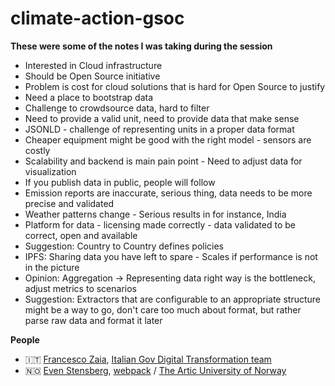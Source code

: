 # climate-action-gsoc

**These were some of the notes I was taking during the session**

- Interested in Cloud infrastructure
- Should be Open Source initiative
- Problem is cost for cloud solutions that is hard for Open Source to justify
- Need a place to bootstrap data
- Challenge to crowdsource data, hard to filter
- Need to provide a valid unit, need to provide data that make sense
- JSONLD - challenge of representing units in a proper data format
- Cheaper equipment might be good with the right model - sensors are costly
- Scalability and backend is main pain point - Need to adjust data for visualization
- If you publish data in public, people will follow
- Emission reports are inaccurate, serious thing, data needs to be more precise and validated
- Weather patterns change - Serious results in for instance, India
- Platform for data - licensing made correctly - data validated to be correct, open and             available
- Suggestion: Country to Country defines policies
- IPFS: Sharing data you have left to spare - Scales if performance is not in the picture
- Opinion: Aggregation -> Representing data right way is the bottleneck, adjust metrics to          scenarios
- Suggestion: Extractors that are configurable to an appropriate structure might be a way to go, don't care too much about format, but rather parse raw data and format it later

**People**

- :it: [Francesco Zaia](https://twitter.com/francescozaia), [Italian Gov Digital Transformation team](https://teamdigitale.governo.it/en/)
- :norway: [Even Stensberg](https://twitter.com/francescozaia), [webpack](https://webpack.js.org/) / [The Artic University of Norway](https://en.uit.no/om/enhet/forsiden?p_dimension_id=210108)